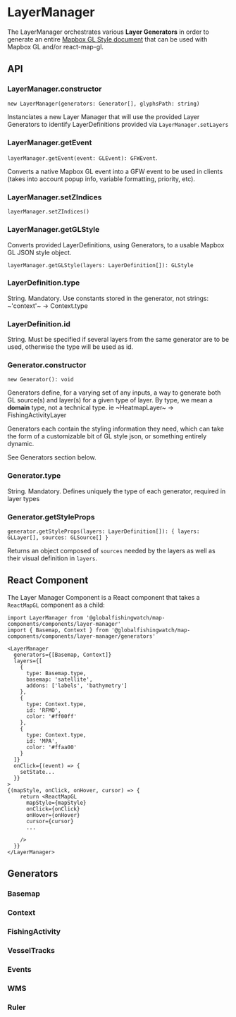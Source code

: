 # LayerManager

The LayerManager orchestrates various **Layer Generators** in order to generate an entire <a href="https://docs.mapbox.com/mapbox-gl-js/style-spec/">Mapbox GL Style document</a> that can be used with Mapbox GL and/or react-map-gl.

## API

### LayerManager.constructor

`new LayerManager(generators: Generator[], glyphsPath: string)`

Instanciates a new Layer Manager that will use the provided Layer Generators to identify LayerDefinitions provided via `LayerManager.setLayers`

### LayerManager.getEvent

`layerManager.getEvent(event: GLEvent): GFWEvent`.

Converts a native Mapbox GL event into a GFW event to be used in clients (takes into account popup info, variable formatting, priority, etc).

### LayerManager.setZIndices

`layerManager.setZIndices()`

### LayerManager.getGLStyle

Converts provided LayerDefinitions, using Generators, to a usable Mapbox GL JSON style object.

`layerManager.getGLStyle(layers: LayerDefinition[]): GLStyle`

### LayerDefinition.type

String. Mandatory. Use constants stored in the generator, not strings: ~'context'~ -> Context.type

### LayerDefinition.id

String. Must be specified if several layers from the same generator are to be used, otherwise the type will be used as id.

### Generator.constructor

`new Generator(): void`

Generators define, for a varying set of any inputs, a way to generate both GL source(s) and layer(s) for a given type of layer. By type, we mean a **domain** type, not a technical type. ie ~HeatmapLayer~ -> FishingActivityLayer

Generators each contain the styling information they need, which can take the form of a customizable bit of GL style json, or something entirely dynamic.

See Generators section below.

### Generator.type

String. Mandatory. Defines uniquely the type of each generator, required in layer types

### Generator.getStyleProps

`generator.getStyleProps(layers: LayerDefinition[]): { layers: GLLayer[], sources: GLSource[] }`

Returns an object composed of `sources` needed by the layers as well as their visual definition in `layers`.


## React Component

The Layer Manager Component is a React component that takes a `ReactMapGL` component as a child:

```
import LayerManager from '@globalfishingwatch/map-components/components/layer-manager'
import { Basemap, Context } from '@globalfishingwatch/map-components/components/layer-manager/generators'

<LayerManager
  generators={[Basemap, Context]}
  layers={[
    {
      type: Basemap.type,
      basemap: 'satellite',
      addons: ['labels', 'bathymetry']
    },
    {
      type: Context.type,
      id: 'RFMO',
      color: '#ff00ff'
    },
    {
      type: Context.type,
      id: 'MPA',
      color: '#ffaa00'
    }
  ]}
  onClick={(event) => {
    setState...
  }}
>
{(mapStyle, onClick, onHover, cursor) => {
    return <ReactMapGL
      mapStyle={mapStyle}
      onClick={onClick}
      onHover={onHover}
      cursor={cursor}
      ...

    />
  }}
</LayerManager>

```

## Generators

### Basemap

### Context

### FishingActivity

### VesselTracks

### Events

### WMS

### Ruler
